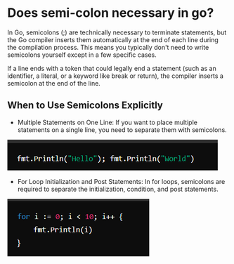 # Does semi-colon necessary in go?

In Go, semicolons (;) are technically necessary to terminate statements, but the Go compiler inserts them automatically at the end of each line during the compilation process. This means you typically don't need to write semicolons yourself except in a few specific cases.

If a line ends with a token that could legally end a statement (such as an identifier, a literal, or a keyword like break or return), the compiler inserts a semicolon at the end of the line.

## When to Use Semicolons Explicitly

- Multiple Statements on One Line: If you want to place multiple statements on a single line, you need to separate them with semicolons.

![Multi line statment](image-5.png)
  
- For Loop Initialization and Post Statements: In for loops, semicolons are required to separate the initialization, condition, and post statements.
  
![For Loop](image-6.png)


